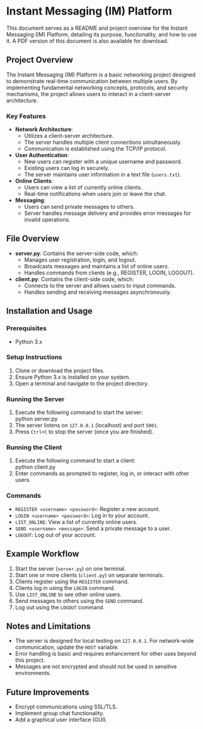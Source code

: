 # **Instant Messaging (IM) Platform**

This document serves as a README and project overview for the Instant Messaging (IM) Platform, detailing its purpose, functionality, and how to use it. A PDF version of this document is also available for download.



## **Project Overview**

The Instant Messaging (IM) Platform is a basic networking project designed to demonstrate real-time communication between multiple users. By implementing fundamental networking concepts, protocols, and security mechanisms, the project allows users to interact in a client-server architecture.



### **Key Features**

* **Network Architecture**:  
  * Utilizes a client-server architecture.  
  * The server handles multiple client connections simultaneously.  
  * Communication is established using the TCP/IP protocol.  
* **User Authentication**:  
  * New users can register with a unique username and password.  
  * Existing users can log in securely.  
  * The server maintains user information in a text file (`users.txt`).  
* **Online Clients**:  
  * Users can view a list of currently online clients.  
  * Real-time notifications when users join or leave the chat.  
* **Messaging**:  
  * Users can send private messages to others.  
  * Server handles message delivery and provides error messages for invalid operations.



## **File Overview**

* **server.py**: Contains the server-side code, which:  
  * Manages user registration, login, and logout.  
  * Broadcasts messages and maintains a list of online users.  
  * Handles commands from clients (e.g., REGISTER, LOGIN, LOGOUT).  
* **client.py**: Contains the client-side code, which:  
  * Connects to the server and allows users to input commands.  
  * Handles sending and receiving messages asynchronously.



## **Installation and Usage**

### **Prerequisites**

* Python 3.x

### **Setup Instructions**

1. Clone or download the project files.  
2. Ensure Python 3.x is installed on your system.  
3. Open a terminal and navigate to the project directory.

### **Running the Server**

1. Execute the following command to start the server:  
   python server.py  
2. The server listens on `127.0.0.1` (localhost) and port `5001`.  
3. Press `Ctrl+C` to stop the server (once you are finished).

### **Running the Client**

1. Execute the following command to start a client:  
   python client.py  
2. Enter commands as prompted to register, log in, or interact with other users.

### **Commands**

* `REGISTER <username> <password>`: Register a new account.  
* `LOGIN <username> <password>`: Log in to your account.  
* `LIST_ONLINE`: View a list of currently online users.  
* `SEND <username> <message>`: Send a private message to a user.  
* `LOGOUT`: Log out of your account.



## **Example Workflow**

1. Start the server (`server.py`) on one terminal.  
2. Start one or more clients (`client.py`) on separate terminals.  
3. Clients register using the `REGISTER` command.  
4. Clients log in using the `LOGIN` command.  
5. Use `LIST_ONLINE` to see other online users.  
6. Send messages to others using the `SEND` command.  
7. Log out using the `LOGOUT` command.



## **Notes and Limitations**

* The server is designed for local testing on `127.0.0.1`. For network-wide communication, update the `HOST` variable.  
* Error handling is basic and requires enhancement for other uses beyond this project.  
* Messages are not encrypted and should not be used in sensitive environments.



## **Future Improvements**

* Encrypt communications using SSL/TLS.  
* Implement group chat functionality.  
* Add a graphical user interface (GUI).

